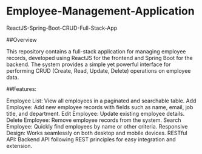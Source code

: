 # Employee-Management-Application
ReactJS-Spring-Boot-CRUD-Full-Stack-App

##Overview

This repository contains a full-stack application for managing employee records, developed using ReactJS for the frontend and Spring Boot for the backend. The system provides a simple yet powerful interface for performing CRUD (Create, Read, Update, Delete) operations on employee data.

##Features:

Employee List: View all employees in a paginated and searchable table.
Add Employee: Add new employee records with fields such as name, email, job title, and department.
Edit Employee: Update existing employee details.
Delete Employee: Remove employee records from the system.
Search Employee: Quickly find employees by name or other criteria.
Responsive Design: Works seamlessly on both desktop and mobile devices.
RESTful API: Backend API following REST principles for easy integration and extension.
